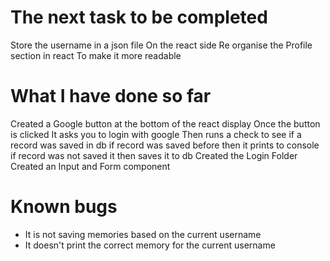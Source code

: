 # The next task to be completed

Store the username in a json file
On the react side
Re organise the Profile section in react
To make it more readable

# What I have done so far

Created a Google button at the bottom of the react display
Once the button is clicked
It asks you to login with google
Then runs a check to see if a record was saved in db
if record was saved before then it prints to console
if record was not saved it then saves it to db
Created the Login Folder
Created an Input and Form component

# Known bugs

-   It is not saving memories based on the current username
-   It doesn't print the correct memory for the current username
